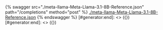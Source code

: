 [#generator:start]: <> ({ "template": "openapi" })
[#generator:start]: <> ({ "template": "openapi" })
{% swagger src="./meta-llama-Meta-Llama-3.1-8B-Reference.json" path="/completions" method="post" %}
[./meta-llama-Meta-Llama-3.1-8B-Reference.json](./meta-llama-Meta-Llama-3.1-8B-Reference.json)
{% endswagger %}
[#generator:end]: <> ({})
[#generator:end]: <> ({})